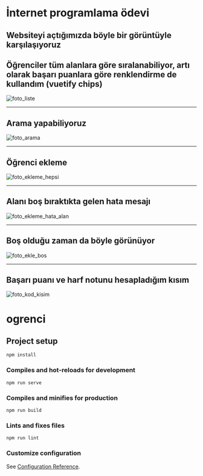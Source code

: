 # İnternet programlama ödevi 

## Websiteyi açtığımızda böyle bir görüntüyle karşılaşıyoruz

## Öğrenciler tüm alanlara göre sıralanabiliyor, artı olarak başarı puanlara göre renklendirme de kullandım (vuetify chips)

![foto_liste](https://i.imgur.com/60k0T8w.png)

---

## Arama yapabiliyoruz

![foto_arama](https://i.imgur.com/gAjQMMi.png)

---

## Öğrenci ekleme

![foto_ekleme_hepsi](https://i.imgur.com/xCtpdSA.png)

---

## Alanı boş bıraktıkta gelen hata mesajı

![foto_ekleme_hata_alan](https://i.imgur.com/QnAsbxi.png)

---

## Boş olduğu zaman da böyle görünüyor

![foto_ekle_bos](https://i.imgur.com/ISkilR5.png)

---

## Başarı puanı ve harf notunu hesapladığım kısım

![foto_kod_kisim](https://i.imgur.com/TSI14Vr.png)

# ogrenci

## Project setup

```
npm install
```

### Compiles and hot-reloads for development

```
npm run serve
```

### Compiles and minifies for production

```
npm run build
```

### Lints and fixes files

```
npm run lint
```

### Customize configuration

See [Configuration Reference](https://cli.vuejs.org/config/).
